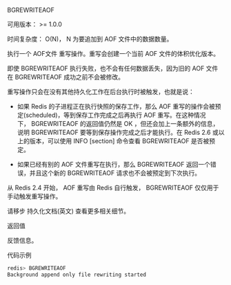 BGREWRITEAOF

可用版本： >= 1.0.0

时间复杂度： O(N)， N 为要追加到 AOF 文件中的数据数量。

执行一个 AOF文件 重写操作。重写会创建一个当前 AOF 文件的体积优化版本。

即使 BGREWRITEAOF 执行失败，也不会有任何数据丢失，因为旧的 AOF 文件在 BGREWRITEAOF 成功之前不会被修改。

重写操作只会在没有其他持久化工作在后台执行时被触发，也就是说：

- 如果 Redis 的子进程正在执行快照的保存工作，那么 AOF 重写的操作会被预定(scheduled)，等到保存工作完成之后再执行 AOF 重写。在这种情况下， BGREWRITEAOF 的返回值仍然是 OK ，但还会加上一条额外的信息，说明 BGREWRITEAOF 要等到保存操作完成之后才能执行。在 Redis 2.6 或以上的版本，可以使用 INFO [section] 命令查看 BGREWRITEAOF 是否被预定。

- 如果已经有别的 AOF 文件重写在执行，那么 BGREWRITEAOF 返回一个错误，并且这个新的 BGREWRITEAOF 请求也不会被预定到下次执行。

从 Redis 2.4 开始， AOF 重写由 Redis 自行触发， BGREWRITEAOF 仅仅用于手动触发重写操作。

请移步 持久化文档(英文) 查看更多相关细节。

返回值

反馈信息。

代码示例

```javascript
redis> BGREWRITEAOF
Background append only file rewriting started

```

